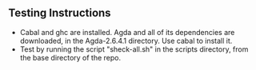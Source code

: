 ## Testing Instructions

- Cabal and ghc are installed. Agda and all of its dependencies are downloaded, in the Agda-2.6.4.1 directory. Use cabal to install it.
- Test by running the script "sheck-all.sh" in the scripts directory, from the base directory of the repo.

